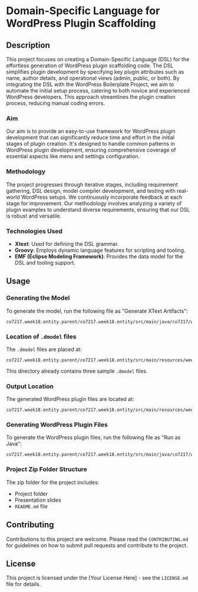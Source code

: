 
# Domain-Specific Language for WordPress Plugin Scaffolding

## Description

This project focuses on creating a Domain-Specific Language (DSL) for the effortless generation of WordPress plugin scaffolding code. The DSL simplifies plugin development by specifying key plugin attributes such as name, author details, and operational views (admin, public, or both). By integrating the DSL with the WordPress Boilerplate Project, we aim to automate the initial setup process, catering to both novice and experienced WordPress developers. This approach streamlines the plugin creation process, reducing manual coding errors.

### Aim

Our aim is to provide an easy-to-use framework for WordPress plugin development that can significantly reduce time and effort in the initial stages of plugin creation. It's designed to handle common patterns in WordPress plugin development, ensuring comprehensive coverage of essential aspects like menu and settings configuration.

### Methodology

The project progresses through iterative stages, including requirement gathering, DSL design, model compiler development, and testing with real-world WordPress setups. We continuously incorporate feedback at each stage for improvement. Our methodology involves analyzing a variety of plugin examples to understand diverse requirements, ensuring that our DSL is robust and versatile.

### Technologies Used

- **Xtext**: Used for defining the DSL grammar.
- **Groovy**: Employs dynamic language features for scripting and tooling.
- **EMF (Eclipse Modeling Framework)**: Provides the data model for the DSL and tooling support.

## Usage

### Generating the Model

To generate the model, run the following file as "Generate XText Artifacts":

```
co7217.week18.entity.parent/co7217.week18.entity/src/main/java/co7217/week18/entity/generator/EntityGenerator_ExplicitTraversal_JavaClasses.groovy
```

### Location of `.dmodel` files

The `.dmodel` files are placed at:

```
co7217.week18.entity.parent/co7217.week18.entity/src/main/resources/week18
```

This directory already contains three sample `.dmodel` files.

### Output Location

The generated WordPress plugin files are located at:

```
co7217.week18.entity.parent/co7217.week18.entity/src/main/resources/week18/generated
```

### Generating WordPress Plugin Files

To generate the WordPress plugin files, run the following file as "Run as Java":

```
co7217.week18.entity.parent/co7217.week18.entity/src/main/java/co7217/week18/entity/generator/EntityGenerator_ExplicitTraversal_JavaClasses.groovy
```

### Project Zip Folder Structure

The zip folder for the project includes:
- Project folder
- Presentation slides
- `README.md` file

## Contributing

Contributions to this project are welcome. Please read the `CONTRIBUTING.md` for guidelines on how to submit pull requests and contribute to the project.

## License

This project is licensed under the [Your License Here] - see the `LICENSE.md` file for details.
